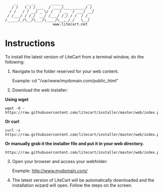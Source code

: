         __    _ __       ______           __
       / /   (_) /____  / ____/___ ______/ /_
      / /   / / __/ _ \/ /   / __ `/ ___/ __/
     / /___/ / /_/  __/ /___/ /_/ / /  / /_
    /_____/_/\__/\___/\____/\__,_/_/   \__/
                          www.litecart.net

# Instructions

To install the latest version of LiteCart from a terminal window, do the following:

1. Navigate to the folder reserved for your web content.

    Example: cd "/var/www/mydomain.com/public_html"

2. Download the web installer:

  **Using wget**

    wget -O - https://raw.githubusercontent.com/litecart/installer/master/web/index.php

  **Or curl**

    curl -s https://raw.githubusercontent.com/litecart/installer/master/web/index.php

  **Or manually grab it the installer file and put  it in your web directory.**

    https://raw.githubusercontent.com/litecart/installer/master/web/index.php

3. Open your browser and access your webfolder:

    Example: http://www.mydomain.com/

4. The latest version of LiteCart will be automatically downloaded and the installation wizard will open. Follow the steps on the screen.
